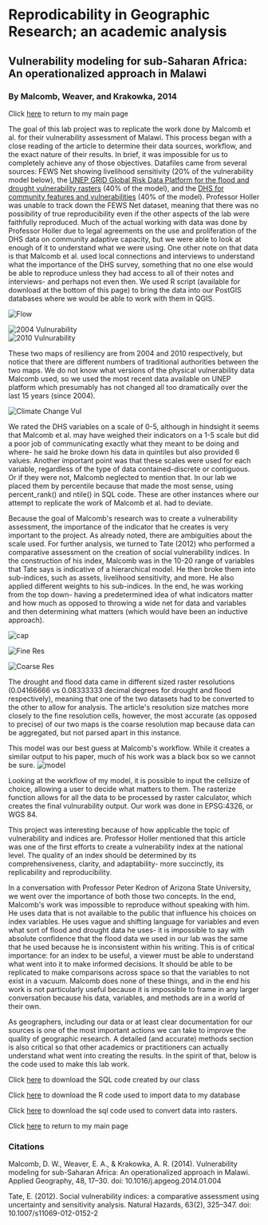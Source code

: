 # Reprodicability in Geographic Research; an academic analysis
## Vulnerability modeling for sub-Saharan Africa: An operationalized approach in Malawi
### By Malcomb, Weaver, and Krakowka, 2014

Click [here](index.md) to return to my main page

The goal of this lab project was to replicate the work done by Malcomb et al. for their vulnerability assessment of Malawi. This process began with a close reading of the article to determine their data sources, workflow, and the exact nature of their results. In brief, it was impossible for us to completely achieve any of those objectives. Datafiles came from several sources: FEWS Net showing livelihood sensitivity (20% of the vulnerability model below), the [UNEP GRID Global Risk Data Platform for the flood and drought vulnerability rasters](https://preview.grid.unep.ch/index.php?preview=data&lang=eng) (40% of the model), and the [DHS for community features and vulnerabilities](https://dhsprogram.com/data/Using-Datasets-for-Analysis.cfm) (40% of the model). Professor Holler was unable to track down the FEWS Net dataset, meaning that there was no possibility of true reproducibility even if the other aspects of the lab were faithfully reproduced. Much of the actual working with data was done by Professor Holler due to legal agreements on the use and proliferation of the DHS data on community adaptive capacity, but we were able to look at enough of it to understand what we were using. One other note on that data is that Malcomb et al. used local connections and interviews to understand what the importance of the DHS survey, something that no one else would be able to reproduce unless they had access to all of their notes and interviews- and perhaps not even then. We used R script (available for download at the bottom of this page) to bring the data into our PostGIS databases where we would be able to work with them in QGIS.

![Flow](Flow.PNG)


![2004 Vulnurability](MalcombRes.PNG) 	
![2010 Vulnurability](MalcombRes2010.PNG)

These two maps of resiliency are from 2004 and 2010 respectively, but notice that there are different numbers of traditional authorities between the two maps. We do not know what versions of the physical vulnerability data Malcomb used, so we used the most recent data available on UNEP platform which presumably has not changed all too dramatically over the last 15 years (since 2004).

![Climate Change Vul](MalcombCC.PNG)

We rated the DHS variables on a scale of 0-5, although in hindsight it seems that Malcomb et al. may have weighed their indicators on a 1-5 scale but did a poor job of communicating exactly what they meant to be doing and where- he said he broke down his data in quintiles but also provided 6 values. Another important point was that these scales were used for each variable, regardless of the type of data contained-discrete or contiguous. Or if they were not, Malcomb neglected to mention that. In our lab we placed them by percentile because that made the most sense, using percent_rank() and ntile() in SQL code. These are other instances where our attempt to replicate the work of Malcomb et al. had to deviate.

Because the goal of Malcomb's research was to create a vulnerability assessment, the importance of the indicator that he creates is very important to the project. As already noted, there are ambiguities about the scale used. For further analysis, we turned to Tate (2012) who performed a comparative assessment on the creation of social vulnerability indices. In the construction of his index, Malcomb was in the 10-20 range of variables that Tate says is indicative of a hierarchical model. He then broke them into sub-indices, such as assets, livelihood sensitivity, and more. He also applied different weights to his sub-indices. In the end, he was working from the top down- having a predetermined idea of what indicators matter and how much as opposed to throwing a wide net for data and variables and then determining what matters (which would have been an inductive approach). 

![cap](adaptiveC.PNG)

![Fine Res](Finepic3.png)

![Coarse Res](Coarsepic3.png)

The drought and flood data came in different sized raster resolutions (0.04166666 vs 0.08333333 decimal degrees for drought and flood respectively), meaning that one of the two datasets had to be converted to the other to allow for analysis. The article's resolution size matches more closely to the fine resolution cells, however, the most accurate (as opposed to precise) of our two maps is the coarse resolution map because data can be aggregated, but not parsed apart in this instance.

This model was our best guess at Malcomb's workflow. While it creates a similar output to his paper, much of his work was a black box so we cannot be sure.
![model](model_vulnurability.PNG)

Looking at the workflow of my model, it is possible to input the cellsize of choice, allowing a user to decide what matters to them. The rasterize function allows for all the data to be processed by raster calculator, which creates the final vulnurability output. Our work was done in EPSG:4326, or WGS 84.

This project was interesting because of how applicable the topic of vulnerability and indices are. Professor Holler mentioned that this article was one of the first efforts to create a vulnerability index at the national level. The quality of an index should be determined by its comprehensiveness, clarity, and adaptability- more succinctly, its replicability and reproducibility. 

In a conversation with Professor Peter Kedron of Arizona State University, we went over the importance of both those two concepts. In the end, Malcomb's work was impossible to reproduce without speaking with him. He uses data that is not available to the public that influence his choices on index variables. He uses vague and shifting language for variables and even what sort of flood and drought data he uses- it is impossible to say with absolute confidence that the flood data we used in our lab was the same that he used because he is inconsistent within his writing. This is of critical importance: for an index to be useful, a viewer must be able to understand what went into it to make informed decisions. It should be able to be replicated to make comparisons across space so that the variables to not exist in a vacuum. Malcomb does none of these things, and in the end his work is not particularly useful because it is impossible to frame in any larger conversation because his data, variables, and methods are in a world of their own. 

As geographers, including our data or at least clear documentation for our sources is one of the most important actions we can take to improve the quality of geographic research. A detailed (and accurate) methods section is also critical so that other academics or practitioners can actually understand what went into creating the results. In the spirit of that, below is the code used to make this lab work.

Click [here](vulnerabilitySQL.sql) to download the SQL code created by our class

Click [here](rupload.r) to download the R code used to import data to my database

Click [here](flood.sql) to download the sql code used to convert data into rasters.

Click [here](index.md) to return to my main page

### Citations

Malcomb, D. W., Weaver, E. A., & Krakowka, A. R. (2014). Vulnerability modeling for sub-Saharan Africa: An operationalized approach in Malawi. Applied Geography, 48, 17–30. doi: 10.1016/j.apgeog.2014.01.004

Tate, E. (2012). Social vulnerability indices: a comparative assessment using uncertainty and sensitivity analysis. Natural Hazards, 63(2), 325–347. doi: 10.1007/s11069-012-0152-2
